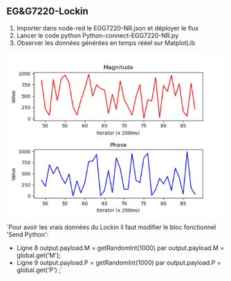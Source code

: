 ## EG&G7220-Lockin

1. Importer dans node-red le EGG7220-NR.json et déployer le flux
2. Lancer le code python Python-connect-EGG7220-NR.py
3. Observer les données générées en temps rééel sur MatplotLib

![Données générées](https://github.com/williams040315/MSC-Lab/blob/main/01-Banc-de-mesure-vrille/EG%26G7220-Lockin/Figure_1.png)

`Pour avoir les vrais données du Lockin il faut modifier le bloc fonctionnel 'Send Python':
* Ligne 8 output.payload.M = getRandomInt(1000) par output.payload.M = global.get('M'); 
* Ligne 9 output.payload.P = getRandomInt(1000) par output.payload.P = global.get('P') ;`
